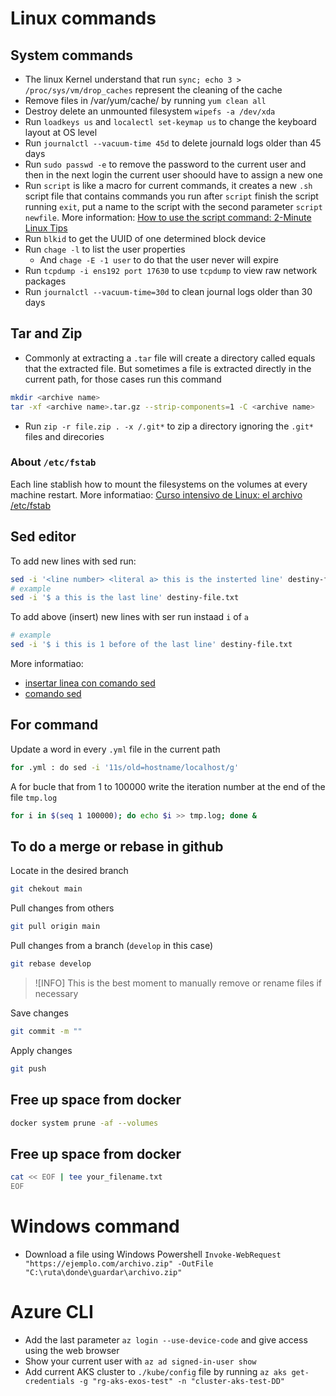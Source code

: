 # Linux commands

## System commands
- The linux Kernel understand that run `sync; echo 3 > /proc/sys/vm/drop_caches` represent the cleaning of the cache
- Remove files in /var/yum/cache/ by running `yum clean all`
- Destroy delete an unmounted  filesystem `wipefs -a /dev/xda`
- Run `loadkeys us` and `localectl set-keymap us` to change the keyboard layout at OS level
- Run `journalctl --vacuum-time 45d` to delete journald logs older than 45 days
- Run `sudo passwd -e` to remove the password to the current user and then in the next login the current user shoould have to assign a new one
- Run `script` is like a macro for current commands, it creates a new `.sh` script file that contains commands you run after `script` finish the script running `exit`, put a name to the script with the second parameter `script newfile`. More information: [How to use the script command: 2-Minute Linux Tips](https://youtu.be/uzFM9BON-3M) 
- Run `blkid` to get the UUID of one determined block device
- Run `chage -l` to list the user properties
  - And `chage -E -1 user` to do that the user never will expire
- Run `tcpdump -i ens192 port 17630` to use `tcpdump` to view raw network packages
- Run `journalctl --vacuum-time=30d` to clean journal logs older than 30 days

## Tar and Zip

- Commonly at extracting a `.tar` file will create a directory called equals that the extracted file. But sometimes a file is extracted directly in the current path, for those cases run this command

```bash
mkdir <archive name>
tar -xf <archive name>.tar.gz --strip-components=1 -C <archive name>
```

- Run `zip -r file.zip . -x /.git*` to zip a directory ignoring the `.git*` files and direcories

### About `/etc/fstab`

Each line stablish how to mount the filesystems on the volumes at every machine restart. More informatiao: [Curso intensivo de Linux: el archivo /etc/fstab](https://youtu.be/A7xH74o6kY0?si=x3mJfgRLfKh-7H9V)

## Sed editor

To add new lines with sed run: 

```bash
sed -i '<line number> <literal a> this is the insterted line' destiny-file.txt
# example
sed -i '$ a this is the last line' destiny-file.txt
```

To add above (insert) new lines with ser run instaad `i` of `a`

```bash
# example
sed -i '$ i this is 1 before of the last line' destiny-file.txt
```

More informatiao:

- [insertar linea con comando sed](https://www.devdude.com/sed-insert-line/)
- [comando sed](https://www.howtogeek.com/666395/how-to-use-the-sed-command-on-linux/#inserting-lines-and-text) 

## For command

Update a word in every `.yml` file in the current path

```bash
for .yml : do sed -i '11s/old=hostname/localhost/g'
```

A for bucle that from 1 to 100000 write the iteration number at the end of the file `tmp.log`

```bash
for i in $(seq 1 100000); do echo $i >> tmp.log; done &
```

## To do a merge or rebase in github

Locate in the desired branch

```bash
git chekout main
```

Pull changes from others

```bash
git pull origin main
```

Pull changes from a branch (`develop` in this case)

```bash
git rebase develop
```

> ![INFO]
> This is the best moment to manually remove or rename files if necessary

Save changes

```bash
git commit -m ""
```

Apply changes

```bash
git push
```

## Free up space from docker

```bash
docker system prune -af --volumes
```

## Free up space from docker

```bash
cat << EOF | tee your_filename.txt
EOF
```

# Windows command

- Download a file using Windows Powershell `Invoke-WebRequest "https://ejemplo.com/archivo.zip" -OutFile "C:\ruta\donde\guardar\archivo.zip"`

# Azure CLI

- Add the last parameter `az login --use-device-code` and give access using the web browser
- Show your current user with `az ad signed-in-user show`
- Add current AKS cluster to `./kube/config` file by running `az aks get-credentials -g "rg-aks-exos-test" -n "cluster-aks-test-DD"`